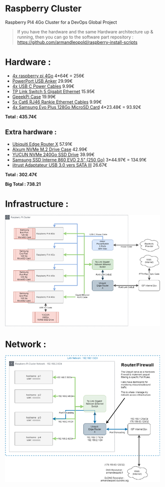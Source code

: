 # Raspberry Cluster
Raspberry PI4 4Go Cluster for a DevOps Global Project

> If you have the hardware and the same Hardware architecture up & running, then you can go to the software part repository : 
> https://github.com/armandleopold/raspberry-install-scripts

# Hardware : 

* [4x raspberry pi 4Go](https://www.amazon.fr/gp/product/B07TC2BK1X/ref=ppx_yo_dt_b_asin_title_o03_s00?ie=UTF8&psc=1) 4*64€ = 256€
* [PowerPort USB Anker](https://www.amazon.fr/gp/product/B072K4TB67/ref=ppx_yo_dt_b_asin_title_o03_s02?ie=UTF8&psc=1) 29.99€
* [4x USB C Power Cables](https://www.amazon.fr/gp/product/B07GWF92B5/ref=ppx_yo_dt_b_asin_image_o03_s02?ie=UTF8&psc=1) 9.99€
* [TP Link Switch 5 Gigabit Ethernet](https://www.amazon.fr/gp/product/B00A128S24/ref=ppx_yo_dt_b_asin_title_o03_s01?ie=UTF8&psc=1) 15.95€
* [GeeekPi Case](https://www.amazon.fr/gp/product/B07Z4GRQGH/ref=ppx_yo_dt_b_asin_title_o03_s00?ie=UTF8&psc=1) 19.99€
* [5x Cat6 RJ46 Rankie Ethernet Cables](https://www.amazon.fr/gp/product/B01J8MDV5G/ref=ppx_yo_dt_b_asin_title_o03_s00?ie=UTF8&psc=1) 9.99€
* [4x Samsung Evo Plus 128Go MicroSD Card](https://www.amazon.fr/gp/product/B06XFHQGB9/ref=ppx_yo_dt_b_asin_title_o02_s00?ie=UTF8&psc=1) 4*23.48€ = 93.92€

**Total : 435.74€**

## Extra hardware :
* [Ubiquiti Edge Router X](https://www.amazon.fr/gp/product/B011N1IT2A/ref=ppx_yo_dt_b_asin_title_o01_s00?ie=UTF8&psc=1) 57.91€
* [Alxum NVMe M.2 Drive Case](https://www.amazon.fr/gp/product/B07SLHRHQG/ref=ppx_yo_dt_b_asin_title_o00_s00?ie=UTF8&psc=1) 42.99€
* [YUCUN NVMe 240Go SSD Drive](https://www.amazon.fr/gp/product/B07HVSF68X/ref=ppx_yo_dt_b_asin_title_o00_s01?ie=UTF8&psc=1) 39.99€
* [Samsung SSD Interne 860 EVO 2.5" (250 Go)](https://www.amazon.fr/Samsung-SSD-860-Evo-250/dp/B078WQJXNF) 3*44.97€ = 134.91€
* [iitrust Adaptateur USB 3.0 vers SATA III](https://www.amazon.fr/gp/product/B01N2JIQR7/ref=ppx_yo_dt_b_asin_title_o02_s00?ie=UTF8&psc=1)  26.67€

**Total : 302.47€**

**Big Total : 738.21**

# Infrastructure : 
![raspberry-cluster-hardware-architecture.png](raspberry-cluster-hardware-architecture.png)


# Network : 
![raspberry-network-architecture.png](raspberry-network-architecture.png)
